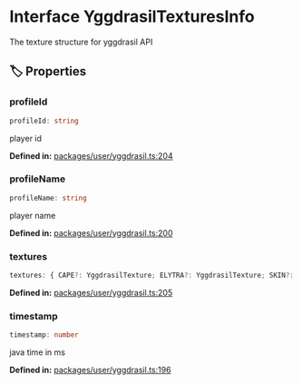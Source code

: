 # Interface YggdrasilTexturesInfo

The texture structure for yggdrasil API
## 🏷️ Properties

### profileId

```ts
profileId: string
```
player id
<p style="font-size: 14px; color: var(--vp-c-text-2)">
<strong>Defined in:</strong> <a href="https://github.com/voxelum/minecraft-launcher-core-node/blob/master/packages/user/yggdrasil.ts#L204" target="_blank" rel="noreferrer">packages/user/yggdrasil.ts:204</a>
</p>


### profileName

```ts
profileName: string
```
player name
<p style="font-size: 14px; color: var(--vp-c-text-2)">
<strong>Defined in:</strong> <a href="https://github.com/voxelum/minecraft-launcher-core-node/blob/master/packages/user/yggdrasil.ts#L200" target="_blank" rel="noreferrer">packages/user/yggdrasil.ts:200</a>
</p>


### textures

```ts
textures: { CAPE?: YggdrasilTexture; ELYTRA?: YggdrasilTexture; SKIN?: YggdrasilTexture }
```
<p style="font-size: 14px; color: var(--vp-c-text-2)">
<strong>Defined in:</strong> <a href="https://github.com/voxelum/minecraft-launcher-core-node/blob/master/packages/user/yggdrasil.ts#L205" target="_blank" rel="noreferrer">packages/user/yggdrasil.ts:205</a>
</p>


### timestamp

```ts
timestamp: number
```
java time in ms
<p style="font-size: 14px; color: var(--vp-c-text-2)">
<strong>Defined in:</strong> <a href="https://github.com/voxelum/minecraft-launcher-core-node/blob/master/packages/user/yggdrasil.ts#L196" target="_blank" rel="noreferrer">packages/user/yggdrasil.ts:196</a>
</p>


